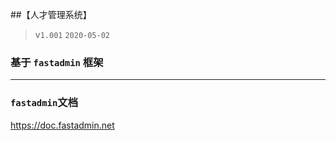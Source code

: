 ##【人才管理系统】  

> v`1.001`   `2020-05-02`

###  基于   `fastadmin`  框架 
***************************

###  `fastadmin`文档

https://doc.fastadmin.net

